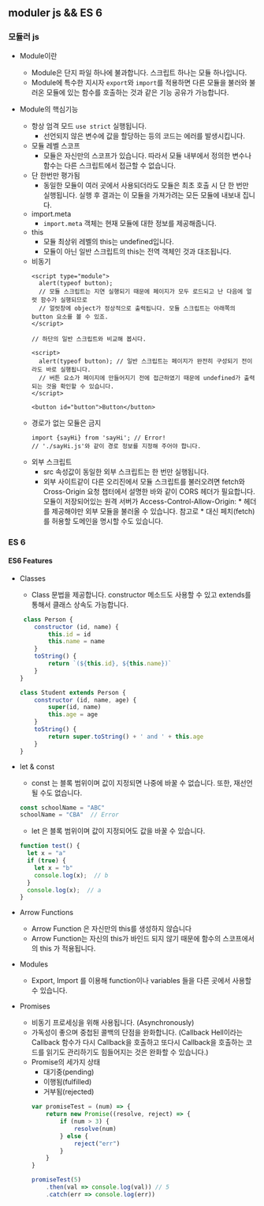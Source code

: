 ## moduler js && ES 6

### 모듈러 js

- Module이란
    - Module은 단지 파일 하나에 불과합니다. 스크립트 하나는 모듈 하나입니다.
     - Module에 특수한 지시자 `export`와 `import`를 적용하면 다른 모듈을 불러와 불러온 모듈에 있는 함수를 호출하는 것과 같은 기능 공유가 가능합니다.
     
    
- Module의 핵심기능
    - 항상 엄격 모드 `use strict` 실행됩니다.
        - 선언되지 않은 변수에 값을 할당하는 등의 코드는 에러를 발생시킵니다.
    - 모듈 레벨 스코프
        - 모듈은 자신만의 스코프가 있습니다. 따라서 모듈 내부에서 정의한 변수나 함수는 다른 스크립트에서 접근할 수 없습니다.
    - 단 한번만 평가됨
        - 동일한 모듈이 여러 곳에서 사용되더라도 모듈은 최초 호출 시 단 한 번만 실행됩니다. 실행 후 결과는 이 모듈을 가져가려는 모든 모듈에 내보내 집니다.
    - import.meta
        - `import.meta` 객체는 현재 모듈에 대한 정보를 제공해줍니다.
    - this
        - 모듈 최상위 레벨의 this는 undefined입니다.
        - 모듈이 아닌 일반 스크립트의 this는 전역 객체인 것과 대조됩니다.
    - 비동기
        ```javascript=
        <script type="module">
          alert(typeof button); 
          // 모듈 스크립트는 지연 실행되기 때문에 페이지가 모두 로드되고 난 다음에 얼럿 함수가 실행되므로
          // 얼럿창에 object가 정상적으로 출력됩니다. 모듈 스크립트는 아래쪽의 button 요소를 볼 수 있죠.
        </script>

        // 하단의 일반 스크립트와 비교해 봅시다.

        <script>
          alert(typeof button); // 일반 스크립트는 페이지가 완전히 구성되기 전이라도 바로 실행됩니다.
          // 버튼 요소가 페이지에 만들어지기 전에 접근하였기 때문에 undefined가 출력되는 것을 확인할 수 있습니다.
        </script>

        <button id="button">Button</button>
        ```
    - 경로가 없는 모듈은 금지
        ```javascript=
        import {sayHi} from 'sayHi'; // Error!
        // './sayHi.js'와 같이 경로 정보를 지정해 주어야 합니다.
        ```
    - 외부 스크립트
        - src 속성값이 동일한 외부 스크립트는 한 번만 실행됩니다.
        - 외부 사이트같이 다른 오리진에서 모듈 스크립트를 불러오려면 fetch와 Cross-Origin 요청 챕터에서 설명한 바와 같이 CORS 헤더가 필요합니다. 모듈이 저장되어있는 원격 서버가 Access-Control-Allow-Origin: * 헤더를 제공해야만 외부 모듈을 불러올 수 있습니다. 참고로 * 대신 페치(fetch)를 허용할 도메인을 명시할 수도 있습니다.

### ES 6

#### ES6 Features

- Classes
    - Class 문법을 제공합니다. constructor 메소드도 사용할 수 있고 extends를 통해서 클래스 상속도 가능합니다.

    ```javascript
     class Person {
        constructor (id, name) {
            this.id = id
            this.name = name
        }
        toString() {
            return `(${this.id}, ${this.name})`
        }
    }

    class Student extends Person {
        constructor (id, name, age) {
            super(id, name)
            this.age = age
        }
        toString() {
            return super.toString() + ' and ' + this.age
        }
    }
    ```
- let & const
    - const 는 블록 범위이며 값이 지정되면 나중에 바꿀 수 없습니다. 또한, 재선언 될 수도 없습니다.
    ```javascript
    const schoolName = "ABC"
    schoolName = "CBA"  // Error    
    ```
    - let 은 블록 범위이며 값이 지정되어도 값을 바꿀 수 있습니다.
    ```javascript
    function test() {
      let x = "a"
      if (true) {
        let x = "b"
        console.log(x);  // b
      }
      console.log(x);  // a
    }
    ```
- Arrow Functions
    - Arrow Function 은 자신만의 this를 생성하지 않습니다
    - Arrow Function는 자신의 this가 바인드 되지 않기 때문에 함수의 스코프에서의 this 가 적용됩니다.

- Modules
    - Export, Import 를 이용해 function이나 variables 들을 다른 곳에서 사용할 수 있습니다. 

- Promises
    - 비동기 프로세싱을 위해 사용됩니다. (Asynchronously)
    - 가독성이 좋으며 중첩된 콜백의 단점을 완화합니다. (Callback Hell이라는 Callback 함수가 다시 Callback을 호출하고 또다시 Callback을 호출하는 코드를 읽기도 관리하기도 힘들어지는 것은 완화할 수 있습니다.)
    - Promise의 세가지 상태
        - 대기중(pending)
        - 이행됨(fulfilled)
        - 거부됨(rejected)
        ```javascript
        var promiseTest = (num) => {
            return new Promise((resolve, reject) => {
                if (num > 3) {
                    resolve(num)
                } else {
                    reject("err")
                }
            }
        }

        promiseTest(5)
            .then(val => console.log(val)) // 5
            .catch(err => console.log(err))
        ```

    